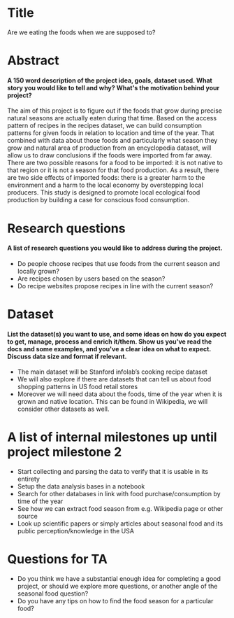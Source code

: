 # Title
Are we eating the foods when we are supposed to?
 
# Abstract
#### A 150 word description of the project idea, goals, dataset used. What story you would like to tell and why? What's the motivation behind your project?
 
The aim of this project is to figure out if the foods that grow during precise natural seasons are actually eaten during that time. Based on the access pattern of recipes in the recipes dataset, we can build consumption patterns for given foods in relation to location and time of the year. That combined with data about those foods and particularly what season they grow and natural area of production from an encyclopedia dataset, will allow us to draw conclusions if the foods were imported from far away. There are two possible reasons for a food to be imported: it is not native to that region or it is not a season for that food production. As a result, there are two side effects of imported foods: there is a greater harm to the environment and a harm to the local economy by overstepping local producers. This study is designed to promote local ecological food production by building a case for conscious food consumption.
 
 
# Research questions
#### A list of research questions you would like to address during the project. 
 
- Do people choose recipes that use foods from the current season and locally grown?
- Are recipes chosen by users based on the season?
- Do recipe websites propose recipes in line with the current season?
 
# Dataset
#### List the dataset(s) you want to use, and some ideas on how do you expect to get, manage, process and enrich it/them. Show us you've read the docs and some examples, and you've a clear idea on what to expect. Discuss data size and format if relevant.
 
- The main dataset will be Stanford infolab’s cooking recipe dataset
- We will also explore if there are datasets that can tell us about food shopping patterns in US food retail stores
- Moreover we will need data about the foods, time of the year when it is grown and native location. This can be found in Wikipedia, we will consider other datasets as well.
 
 
# A list of internal milestones up until project milestone 2
- Start collecting and parsing the data to verify that it is usable in its entirety
- Setup the data analysis bases in a notebook
- Search for other databases in link with food purchase/consumption by time of the year
- See how we can extract food season from e.g. Wikipedia page or other source
- Look up scientific papers or simply articles about seasonal food and its public perception/knowledge in the USA
 
 
 
# Questions for TA
- Do you think we have a substantial enough idea for completing a good project, or should we explore more questions, or another angle of the seasonal food question?
- Do you have any tips on how to find the food season for a particular food?

